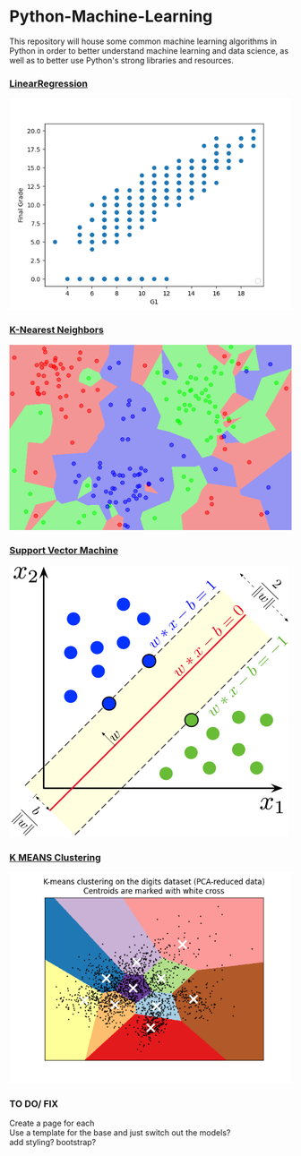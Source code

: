 # Python-Machine-Learning

This repository will house some common machine learning algorithms 
in Python in order to better understand machine learning and data science,
as well as to better use Python's strong libraries and resources.

### [LinearRegression](https://github.com/elsowiny/Python-Machine-Learning/tree/main/linearRegression)

![Python Model Graph](./linearRegression/modelGraph.png "Linear Regression")


### [K-Nearest Neighbors](https://github.com/elsowiny/Python-Machine-Learning/tree/main/KNN)
![Python Model Graph](./KNN/KNN.png "KNN")

### [Support Vector Machine](https://github.com/elsowiny/Python-Machine-Learning/tree/main/SVM)
![Python Model Graph](./SVM/SVM.png "SV M")

### [K MEANS Clustering](https://github.com/elsowiny/Python-Machine-Learning/tree/main/UnsupervisedLearning/KMEANS)
![Python Model Graph](./UnsupervisedLearning/KMEANS/KMEANS.png "KMEANS")


### TO DO/ FIX
Create a page for each  \
Use a template for the base and just switch out the models? \
add styling? bootstrap? 
